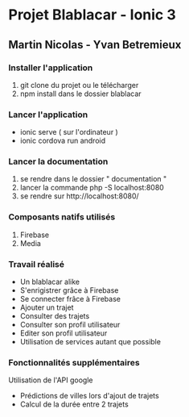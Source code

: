 # Projet Blablacar - Ionic 3 
## Martin Nicolas - Yvan Betremieux

### Installer l'application
1. git clone du projet ou le télécharger
2. npm install dans le dossier blablacar

### Lancer l'application
* ionic serve ( sur l'ordinateur )
* ionic cordova run android

### Lancer la documentation 
1. se rendre dans le dossier " documentation "
2. lancer la commande php -S localhost:8080
3. se rendre sur http://localhost:8080/

### Composants natifs utilisés 
1. Firebase
2. Media

### Travail réalisé 
* Un blablacar alike 
* S'enrigistrer grâce à Firebase
* Se connecter frâce à Firebase
* Ajouter un trajet
* Consulter des trajets
* Consulter son profil utilisateur
* Editer son profil utilisateur
* Utilisation de services autant que possible

### Fonctionnalités supplémentaires
Utilisation de l'API google
* Prédictions de villes lors d'ajout de trajets
* Calcul de la durée entre 2 trajets



